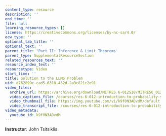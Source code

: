 ```yaml
---
content_type: resource
description: ''
end_time: ''
file: null
learning_resource_types: []
license: https://creativecommons.org/licenses/by-nc-sa/4.0/
ocw_type: ''
optional_tab_title: ''
optional_text: ''
parent_title: 'Part II: Inference & Limit Theorems'
parent_type: SupplementalResourceSection
related_resources_text: ''
resource_index_text: ''
resourcetype: Video
start_time: ''
title: Solution to the LLMS Problem
uid: d762899c-cad5-6318-432d-2a3c821c2e91
video_files:
  archive_url: https://archive.org/download/MITRES.6-012S18/MITRES6_012S18_L17-03_300k.mp4
  video_captions_file: /courses/res-6-012-introduction-to-probability-spring-2018/b7650785e6f951df90e29ba110c3a61b_k9f0N3ADvdM.vtt
  video_thumbnail_file: https://img.youtube.com/vi/k9f0N3ADvdM/default.jpg
  video_transcript_file: /courses/res-6-012-introduction-to-probability-spring-2018/0aec2bbbaf1c0716b0ed2f720cb63be7_k9f0N3ADvdM.pdf
video_metadata:
  youtube_id: k9f0N3ADvdM
---
```


**Instructor:** John Tsitsiklis

